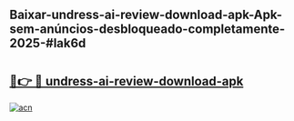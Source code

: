 ## Baixar-undress-ai-review-download-apk-Apk-sem-anúncios-desbloqueado-completamente-2025-#lak6d

# <h2><a href="https://ainizakaria.my?title=undress-ai-review-download-apk&ref=20M">🔗👉 🔴 undress-ai-review-download-apk</a></h2>

[![acn](https://github.com/user-attachments/assets/0f9c940e-d8b0-45ae-aac7-cd30a18b3e1c)](https://ainizakaria.my?title=undress-ai-review-download-apk&ref=20M)

